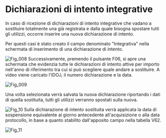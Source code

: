 # Dichiarazioni di intento integrative
In caso di ricezione di dichiarazioni di intento integrative che vadano a sostituire totalmente una già registrata e dalla quale bisogna spostare tutti gli utilizzi, occorre inserire una nuova dichiarazione di intento.

Per questi casi è stato creato il campo denominato "Integrativa" nella schermata di inserimento di una dichiarazione di intento.

![Fig_008](http://doc.smeup.com/immagini/MBDOC_OGG-P_BRIN06/Fig_008.png)
Successivamente, premendo il pulsante F06, si apre una schermata che evidenzia tutte le  dichiarazioni di intento attive per importo nell'anno di riferimento tra cui si può scegliere  quale andare a sostituire.
A video viene caricato l'IDOJ, il numero dichiarazione e la data.

![Fig_009](http://doc.smeup.com/immagini/MBDOC_OGG-P_BRIN06/Fig_009.png)

Una volta selezionata verrà salvata la nuova dichiarazione riportando i dati di quella sostituita, tutti gli utilizzi verranno spostati sulla nuova.

![Fig_10](http://doc.smeup.com/immagini/MBDOC_OGG-P_BRIN06/Fig_10.png)
Sulla dichiarazione di intento sostituita verrà applicata la data di sospensione equivalente al giorno antecedente all'acquisizione o alla data protocollo, in base a quanto stabilito dall'apposito campo nella tabella V62.

![Fig_11](http://doc.smeup.com/immagini/MBDOC_OGG-P_BRIN06/Fig_11.png)




